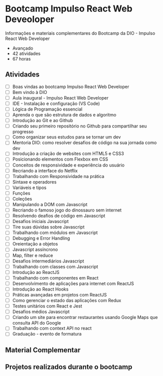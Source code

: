 # Bootcamp Impulso React Web Deveoloper

Informações e materiais complementares do Bootcamp da DIO - Impulso React Web Developer

- Avançado
- 42 atividades
- 67 horas

## Atividades

- [ ] Boas vindas ao bootcamp Impulso React Web Developer
- [ ] Bem vindo à DIO
- [ ] Aula inaugural - Impulso React Web Developer
- [ ] IDE - Instalação e configuração (VS Code)
- [ ] Lógica de Programação essencial
- [ ] Aprenda o que são estrutura de dados e algoritmo
- [ ] Introdução ao Git e ao Github
- [ ] Criando seu primeiro repositório no Github para compartilhar seu progresso
- [ ] Como organizar seus estudos para se tornar um dev
- [ ] Mentoria DIO: como resolver desafios de código na sua jornada como dev
- [ ] Introdução a criação de websites com HTML5 e CSS3
- [ ] Posicionando elementos com Flexbox em CSS
- [ ] Conceitos de responsividade e experiência do usuário
- [ ] Recriando a interface do Netflix
- [ ] Trabalhando com Responsividade na prática
- [ ] Sintaxe e operadores
- [ ] Variáveis e tipos
- [ ] Funções
- [ ] Coleções
- [ ] Manipulando a DOM com Javascript
- [ ] Recriando o famoso jogo do dinossauro sem internet
- [ ] Resolvendo deafios de código em Javascript
- [ ] Desafios iniciais Javascript
- [ ] Tire suas dúvidas sobre Javascript
- [ ] Trabalhando com módulos em Javascript
- [ ] Debugging e Error Handling
- [ ] Oreientação a objetos
- [ ] Javascript assíncrono
- [ ] Map, filter e reduce
- [ ] Desafios intermediários Javascript
- [ ] Trabalhando com classes com Javascript
- [ ] Introdução ao ReactJS
- [ ] Trabalhando com componentes em React
- [ ] Desenvolvimento de aplicações para internet com ReactJS
- [ ] Introdução ao React Hooks
- [ ] Práticas avançadas em projetos com ReactJS
- [ ] Como gerenciar o estado das aplicações com Redux
- [ ] Testes unitários com React e Jest
- [ ] Desafios médios Javascript
- [ ] Criando um site para encontrar restaurantes usando Google Maps que consulta API do Google
- [ ] Trabalhando com context API no react
- [ ] Graduação - evento de formatura

## Material Complementar

## Projetos realizados durante o bootcamp
  